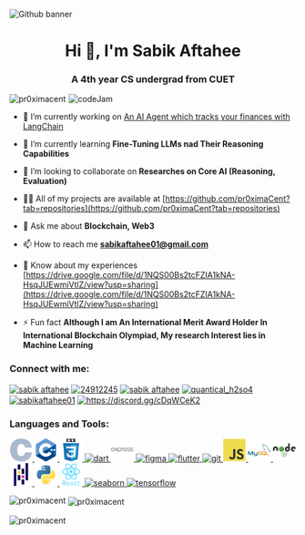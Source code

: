 ![Github banner](https://github.com/pr0ximaCent/pr0ximaCent/assets/155639344/4213dff4-c9fb-4a17-ba04-d4095acfebdd)

<h1 align="center">Hi 👋, I'm Sabik Aftahee</h1>
<h3 align="center">A 4th year CS undergrad from CUET</h3>

<img align="right" alt="codeJam" width="400" src="https://camo.githubusercontent.com/7de37139d0b4c1ce40865e799b446c0e963a3dd8fb68d239707237c40604fa3d/68747470733a2f2f63646e2e6472696262626c652e636f6d2f75736572732f3733303730332f73637265656e73686f74732f363538313234332f6176656e746f2e676966">

<p align="left"> <img src="https://komarev.com/ghpvc/?username=pr0ximacent&label=Profile%20views&color=0e75b6&style=flat" alt="pr0ximacent" /> </p>

- 🔭 I’m currently working on [An AI Agent which tracks your finances with LangChain](https://github.com/pr0ximaCent/Langchain-Chat-Driven-Expense-Tracker-)

- 🌱 I’m currently learning **Fine-Tuning LLMs nad Their Reasoning Capabilities**

- 👯 I’m looking to collaborate on **Researches on Core AI (Reasoning, Evaluation)**

- 👨‍💻 All of my projects are available at [https://github.com/pr0ximaCent?tab=repositories](https://github.com/pr0ximaCent?tab=repositories)

- 💬 Ask me about **Blockchain, Web3**

- 📫 How to reach me **sabikaftahee01@gmail.com**

- 📄 Know about my experiences [https://drive.google.com/file/d/1NQS00Bs2tcFZIA1kNA-HsqJUEwmiVtlZ/view?usp=sharing](https://drive.google.com/file/d/1NQS00Bs2tcFZIA1kNA-HsqJUEwmiVtlZ/view?usp=sharing)

- ⚡ Fun fact **Although I am An International Merit Award Holder In International Blockchain Olympiad, My research Interest lies in Machine Learning**

<h3 align="left">Connect with me:</h3>
<p align="left">
<a href="https://www.linkedin.com/in/sabik-aftahee-2017a617b/" target="blank"><img align="center" src="https://raw.githubusercontent.com/rahuldkjain/github-profile-readme-generator/master/src/images/icons/Social/linked-in-alt.svg" alt="sabik aftahee" height="30" width="40" /></a>
<a href="https://stackoverflow.com/users/24912245" target="blank"><img align="center" src="https://raw.githubusercontent.com/rahuldkjain/github-profile-readme-generator/master/src/images/icons/Social/stack-overflow.svg" alt="24912245" height="30" width="40" /></a>
<a href="https://fb.com/sabik aftahee" target="blank"><img align="center" src="https://raw.githubusercontent.com/rahuldkjain/github-profile-readme-generator/master/src/images/icons/Social/facebook.svg" alt="sabik aftahee" height="30" width="40" /></a>
<a href="https://instagram.com/quantical_h2so4" target="blank"><img align="center" src="https://raw.githubusercontent.com/rahuldkjain/github-profile-readme-generator/master/src/images/icons/Social/instagram.svg" alt="quantical_h2so4" height="30" width="40" /></a>
<a href="https://www.leetcode.com/sabikaftahee01" target="blank"><img align="center" src="https://raw.githubusercontent.com/rahuldkjain/github-profile-readme-generator/master/src/images/icons/Social/leet-code.svg" alt="sabikaftahee01" height="30" width="40" /></a>
<a href="https://discord.gg/https://discord.gg/cDqWCeK2" target="blank"><img align="center" src="https://raw.githubusercontent.com/rahuldkjain/github-profile-readme-generator/master/src/images/icons/Social/discord.svg" alt="https://discord.gg/cDqWCeK2" height="30" width="40" /></a>
</p>

<h3 align="left">Languages and Tools:</h3>
<p align="left"> <a href="https://www.cprogramming.com/" target="_blank" rel="noreferrer"> <img src="https://raw.githubusercontent.com/devicons/devicon/master/icons/c/c-original.svg" alt="c" width="40" height="40"/> </a> <a href="https://www.w3schools.com/cpp/" target="_blank" rel="noreferrer"> <img src="https://raw.githubusercontent.com/devicons/devicon/master/icons/cplusplus/cplusplus-original.svg" alt="cplusplus" width="40" height="40"/> </a> <a href="https://www.w3schools.com/css/" target="_blank" rel="noreferrer"> <img src="https://raw.githubusercontent.com/devicons/devicon/master/icons/css3/css3-original-wordmark.svg" alt="css3" width="40" height="40"/> </a> <a href="https://dart.dev" target="_blank" rel="noreferrer"> <img src="https://www.vectorlogo.zone/logos/dartlang/dartlang-icon.svg" alt="dart" width="40" height="40"/> </a> <a href="https://expressjs.com" target="_blank" rel="noreferrer"> <img src="https://raw.githubusercontent.com/devicons/devicon/master/icons/express/express-original-wordmark.svg" alt="express" width="40" height="40"/> </a> <a href="https://www.figma.com/" target="_blank" rel="noreferrer"> <img src="https://www.vectorlogo.zone/logos/figma/figma-icon.svg" alt="figma" width="40" height="40"/> </a> <a href="https://flutter.dev" target="_blank" rel="noreferrer"> <img src="https://www.vectorlogo.zone/logos/flutterio/flutterio-icon.svg" alt="flutter" width="40" height="40"/> </a> <a href="https://git-scm.com/" target="_blank" rel="noreferrer"> <img src="https://www.vectorlogo.zone/logos/git-scm/git-scm-icon.svg" alt="git" width="40" height="40"/> </a> <a href="https://developer.mozilla.org/en-US/docs/Web/JavaScript" target="_blank" rel="noreferrer"> <img src="https://raw.githubusercontent.com/devicons/devicon/master/icons/javascript/javascript-original.svg" alt="javascript" width="40" height="40"/> </a> <a href="https://www.mysql.com/" target="_blank" rel="noreferrer"> <img src="https://raw.githubusercontent.com/devicons/devicon/master/icons/mysql/mysql-original-wordmark.svg" alt="mysql" width="40" height="40"/> </a> <a href="https://nodejs.org" target="_blank" rel="noreferrer"> <img src="https://raw.githubusercontent.com/devicons/devicon/master/icons/nodejs/nodejs-original-wordmark.svg" alt="nodejs" width="40" height="40"/> </a> <a href="https://pandas.pydata.org/" target="_blank" rel="noreferrer"> <img src="https://raw.githubusercontent.com/devicons/devicon/2ae2a900d2f041da66e950e4d48052658d850630/icons/pandas/pandas-original.svg" alt="pandas" width="40" height="40"/> </a> <a href="https://www.python.org" target="_blank" rel="noreferrer"> <img src="https://raw.githubusercontent.com/devicons/devicon/master/icons/python/python-original.svg" alt="python" width="40" height="40"/> </a> <a href="https://reactjs.org/" target="_blank" rel="noreferrer"> <img src="https://raw.githubusercontent.com/devicons/devicon/master/icons/react/react-original-wordmark.svg" alt="react" width="40" height="40"/> </a> <a href="https://seaborn.pydata.org/" target="_blank" rel="noreferrer"> <img src="https://seaborn.pydata.org/_images/logo-mark-lightbg.svg" alt="seaborn" width="40" height="40"/> </a> <a href="https://www.tensorflow.org" target="_blank" rel="noreferrer"> <img src="https://www.vectorlogo.zone/logos/tensorflow/tensorflow-icon.svg" alt="tensorflow" width="40" height="40"/> </a> </p>

<p><img align="left" src="https://github-readme-stats.vercel.app/api/top-langs?username=pr0ximacent&show_icons=true&locale=en&layout=compact" alt="pr0ximacent" /></p>

<p>&nbsp;<img align="center" src="https://github-readme-stats.vercel.app/api?username=pr0ximacent&show_icons=true&locale=en" alt="pr0ximacent" /></p>

<p><img align="center" src="https://github-readme-streak-stats.herokuapp.com/?user=pr0ximacent&" alt="pr0ximacent" /></p>
